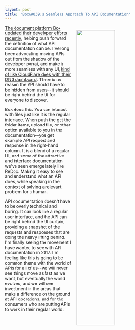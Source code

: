 ```yaml
---
layout: post
title: 'Box&#039;s Seamless Approach To API Documentation'
---
```

<p><a href="https://box-api-navigator.com/files?init=true"><img style="padding: 15px;" src="http://kinlane-productions.s3.amazonaws.com/api_evangelist_site/blog/screen_shot_2017_02_13_at_10.20.02_pm.png" alt="" width="50%" align="right" /></a></p>
<p><a href="https://box-api-navigator.com/files?init=true">The document platform Box updated their developer efforts recently</a>, helping push&nbsp;forward the definition of what API documentation can be. I've long been advocating moving APIs out from the shadow of the developer portal, and make it more seamless with any UI, <a href="http://apievangelist.com/2016/10/24/the-api-behind-every-feature-in-the-user-interface/">kind of like CloudFlare does with their DNS dashboard</a>. There is no reason the API should have to be&nbsp;hidden from users--it should be right behind the UI for everyone to discover.</p>
<p>Box does this. You can interact with files just like it is the regular interface. When push the get the folder items, upload file, or other option available to you in the documentation--you get example API request and response in the right-hand column. It is a blend of a regular UI, and some of the attractive and interface documentation we've seen emerge lately like <a href="https://github.com/Rebilly/ReDoc">ReDoc</a>. Making it easy to see and understand what an API does, while speaking in the context of solving a relevant problem for a human.</p>
<p>API documentation doesn't have to be overly technical and boring. It can look like a regular user interface, and the API can be right behind the UI curtain, providing a snapshot of the requests and responses that are doing the heavy lifting behind. I'm finally seeing the movement I have wanted to see with API documentation in 2017. I'm feeling like this is going to be common theme with the world of APIs for all of us--we will never see things move as fast as we want, but eventually the world evolves, and we will see investment in the areas that make a difference on the ground at API operations, and for the consumers who are putting APIs to work in their regular world.</p>